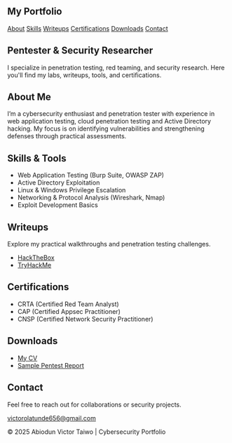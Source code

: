 <html lang="en">
<head>
  <meta charset="UTF-8">
  <meta name="viewport" content="width=device-width, initial-scale=1.0">
  <title>Abiodun Victor Taiwo</title>
  <link href="https://cdn.jsdelivr.net/npm/tailwindcss@2.2.19/dist/tailwind.min.css" rel="stylesheet">
</head>
<body class="bg-gray-900 text-gray-100 font-sans">
  <!-- Navigation -->
  <nav class="bg-gray-900 p-4 flex justify-between items-center shadow">
    <h1 class="text-xl font-bold text-green-400">My Portfolio</h1>
    <div>
      <a href="#about" class="mx-2 hover:text-green-400">About</a>
      <a href="#skills" class="mx-2 hover:text-green-400">Skills</a>
      <a href="#writeups" class="mx-2 hover:text-green-400">Writeups</a>
      <a href="#certifications" class="mx-2 hover:text-green-400">Certifications</a>
      <a href="#downloads" class="mx-2 hover:text-green-400">Downloads</a>
      <a href="#contact" class="mx-2 hover:text-green-400">Contact</a>
    </div>
  </nav>

  <!-- Hero Section -->
  <section class="text-center py-20 bg-gray-800">
    <h2 class="text-4xl font-bold text-green-400 mb-4">Pentester & Security Researcher</h2>
    <p class="text-gray-300 max-w-2xl mx-auto">I specialize in penetration testing, red teaming, and security research. Here you'll find my labs, writeups, tools, and certifications.</p>
  </section>

  <!-- About Section -->
  <section id="about" class="p-8 max-w-4xl mx-auto">
    <h2 class="text-2xl font-bold text-green-400 mb-4">About Me</h2>
    <p class="text-gray-300">I’m a cybersecurity enthusiast and penetration tester with experience in web application testing, cloud penetration testing and Active Directory hacking. My focus is on identifying vulnerabilities and strengthening defenses through practical assessments.</p>
  </section>

  <!-- Skills Section -->
  <section id="skills" class="p-8 max-w-4xl mx-auto">
    <h2 class="text-2xl font-bold text-green-400 mb-4">Skills & Tools</h2>
    <ul class="list-disc ml-6 text-gray-300">
      <li>Web Application Testing (Burp Suite, OWASP ZAP)</li>
      <li>Active Directory Exploitation</li>
      <li>Linux & Windows Privilege Escalation</li>
      <li>Networking & Protocol Analysis (Wireshark, Nmap)</li>
      <li>Exploit Development Basics</li>
    </ul>
  </section>

  <!-- Writeups Section -->
  <section id="writeups" class="p-8 max-w-4xl mx-auto">
    <h2 class="text-2xl font-bold text-green-400 mb-4">Writeups</h2>
    <p class="mb-4 text-gray-300">Explore my practical walkthroughs and penetration testing challenges.</p>
    <ul class="list-disc ml-6 text-gray-300">
      <li><a href="htb/index.html" class="text-green-400 hover:underline">HackTheBox</a></li>
      <li><a href="thm/index.html" class="text-green-400 hover:underline">TryHackMe</a></li>
    </ul>
  </section>

  <!-- Certifications Section -->
  <section id="certifications" class="p-8 max-w-4xl mx-auto">
    <h2 class="text-2xl font-bold text-green-400 mb-4">Certifications</h2>
    <ul class="list-disc ml-6 text-gray-300">
      <li>CRTA (Certified Red Team Analyst)</li>
      <li>CAP (Certified Appsec Practitioner)</li>
      <li>CNSP (Certified Network Security Practitioner)</li>
    </ul>
  </section>

  <!-- Downloads Section -->
  <section id="downloads" class="p-8 max-w-4xl mx-auto">
    <h2 class="text-2xl font-bold text-green-400 mb-4">Downloads</h2>
    <ul class="list-disc ml-6 text-gray-300">
      <li><a href="cv.pdf" class="text-green-400 hover:underline">My CV</a></li>
      <li><a href="sample_pentest_report.pdf" class="text-green-400 hover:underline">Sample Pentest Report</a></li>
    </ul>
  </section>

  <!-- Contact Section -->
  <section id="contact" class="p-8 max-w-4xl mx-auto text-center">
    <h2 class="text-2xl font-bold text-green-400 mb-4">Contact</h2>
    <p class="text-gray-300">Feel free to reach out for collaborations or security projects.</p>
    <p class="mt-4"><a href="mailto:victorolatunde656@gmail.com" class="text-green-400 hover:underline">victorolatunde656@gmail.com</a></p>
  </section>

  <!-- Footer -->
  <footer class="bg-gray-800 text-center p-4 mt-8 text-gray-500">
    © 2025 Abiodun Victor Taiwo | Cybersecurity Portfolio
  </footer>
</body>
</html>
